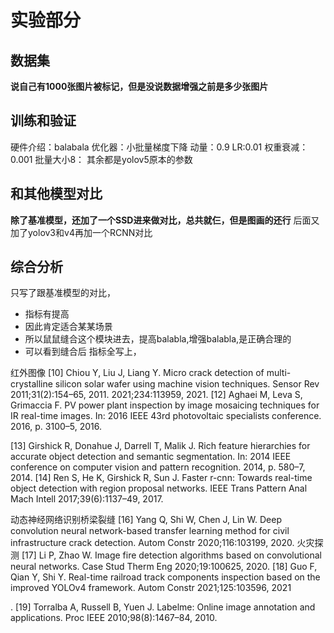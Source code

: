 # 实验部分
## 数据集
**说自己有1000张图片被标记，但是没说数据增强之前是多少张图片**
## 训练和验证
硬件介绍：balabala
优化器：小批量梯度下降
动量：0.9
LR:0.01
权重衰减：0.001
批量大小8：
其余都是yolov5原本的参数
## 和其他模型对比
**除了基准模型，还加了一个SSD进来做对比，总共就仨，但是图画的还行**
后面又加了yolov3和v4再加一个RCNN对比
## 综合分析
只写了跟基准模型的对比，
- 指标有提高
- 因此肯定适合某某场景
- 所以鼠鼠缝合这个模块进去，提高balabla,增强balabla,是正确合理的
- 可以看到缝合后 指标全写上，

红外图像
[10] Chiou Y, Liu J, Liang Y. Micro crack detection of multi-crystalline silicon solar wafer using machine vision techniques. Sensor Rev 2011;31(2):154–65, 2011. 
2021;234:113959, 2021. [12] Aghaei M, Leva S, Grimaccia F. PV power plant inspection by image mosaicing techniques for IR real-time images. In: 2016 IEEE 43rd photovoltaic specialists conference. 2016, p. 3100–5, 2016. 

[13] Girshick R, Donahue J, Darrell T, Malik J. Rich feature hierarchies for accurate object detection and semantic segmentation. In: 2014 IEEE conference on computer vision and pattern recognition. 2014, p. 580–7, 2014. [14] Ren S, He K, Girshick R, Sun J. Faster r-cnn: Towards real-time object detection with region proposal networks. IEEE Trans Pattern Anal Mach Intell 2017;39(6):1137–49, 2017. 

动态神经网络识别桥梁裂缝
[16] Yang Q, Shi W, Chen J, Lin W. Deep convolution neural network-based transfer learning method for civil infrastructure crack detection. Autom Constr 2020;116:103199, 2020. 
火灾探测
[17] Li P, Zhao W. Image fire detection algorithms based on convolutional neural networks. Case Stud Therm Eng 2020;19:100625, 2020. 
[18] Guo F, Qian Y, Shi Y. Real-time railroad track components inspection based on the improved YOLOv4 framework. Autom Constr 2021;125:103596, 2021

























































































































































































































































































































































































































































































































































































































































































































































































































































































































































































































































































































































































































































































































































































































































































































































































































































































































































































































































































































































































































































































































































































































































































































































































































































































































































































































































































































































































































































































































































































































































































































































































































































































































































































































































































































































































































































































































































































































































































































































































































































































































































































































































































































































































































































































































































































































































































































































































































































































































































































































































































































































































































































































































































































































































































































































































































































































































































































































































































































































































































































































































































































































































































































































































































































































































































































































































































































































































































































































































































































































































































































































































































































































































































































































































































































































































































































































































































































































































































































































































































































































































































































































































































































































































































































































































































































































































































































































































































































































. [19] Torralba A, Russell B, Yuen J. Labelme: Online image annotation and applications. Proc IEEE 2010;98(8):1467–84, 2010.